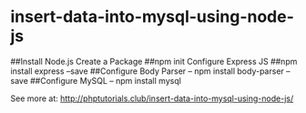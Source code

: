 # insert-data-into-mysql-using-node-js

##Install Node.js Create a Package
##npm init Configure Express JS
##npm install express –save
##Configure Body Parser – npm install body-parser –save
##Configure MySQL – npm install mysql 

See more at: http://phptutorials.club/insert-data-into-mysql-using-node-js/
